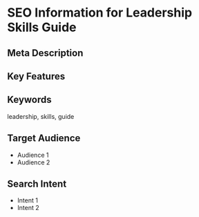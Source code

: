 # SEO Information for Leadership Skills Guide

## Meta Description
## Key Features

## Keywords
leadership, skills, guide

## Target Audience
- Audience 1
- Audience 2

## Search Intent
- Intent 1
- Intent 2

